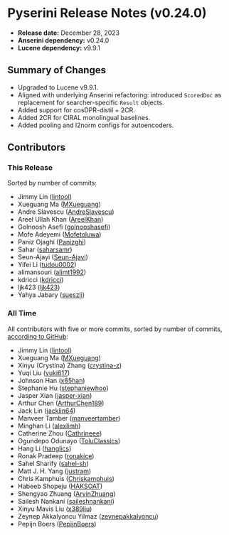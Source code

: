 # Pyserini Release Notes (v0.24.0)

+ **Release date:** December 28, 2023
+ **Anserini dependency:** v0.24.0
+ **Lucene dependency:** v9.9.1

## Summary of Changes

+ Upgraded to Lucene v9.9.1.
+ Aligned with underlying Anserini refactoring: introduced `ScoredDoc` as replacement for searcher-specific `Result` objects.
+ Added support for cosDPR-distil + 2CR.
+ Added 2CR for CIRAL monolingual baselines.
+ Added pooling and l2norm configs for autoencoders.

## Contributors

### This Release

Sorted by number of commits:

+ Jimmy Lin ([lintool](https://github.com/lintool))
+ Xueguang Ma ([MXueguang](https://github.com/MXueguang))
+ Andre Slavescu ([AndreSlavescu](https://github.com/AndreSlavescu))
+ Areel Ullah Khan ([AreelKhan](https://github.com/AreelKhan))
+ Golnoosh Asefi ([golnooshasefi](https://github.com/golnooshasefi))
+ Mofe Adeyemi ([Mofetoluwa](https://github.com/Mofetoluwa))
+ Paniz Ojaghi ([Panizghi](https://github.com/Panizghi))
+ Sahar ([saharsamr](https://github.com/saharsamr))
+ Seun-Ajayi ([Seun-Ajayi](https://github.com/Seun-Ajayi))
+ Yifei Li ([tudou0002](https://github.com/tudou0002))
+ alimansouri ([alimt1992](https://github.com/alimt1992))
+ kdricci ([kdricci](https://github.com/kdricci))
+ ljk423 ([ljk423](https://github.com/ljk423))
+ Yahya Jabary ([sueszli](https://github.com/sueszli))

### All Time

All contributors with five or more commits, sorted by number of commits, [according to GitHub](https://github.com/castorini/pyserini/graphs/contributors):

+ Jimmy Lin ([lintool](https://github.com/lintool))
+ Xueguang Ma ([MXueguang](https://github.com/MXueguang))
+ Xinyu (Crystina) Zhang ([crystina-z](https://github.com/crystina-z))
+ Yuqi Liu ([yuki617](https://github.com/yuki617))
+ Johnson Han ([x65han](https://github.com/x65han))
+ Stephanie Hu ([stephaniewhoo](https://github.com/stephaniewhoo))
+ Jasper Xian ([jasper-xian](https://github.com/jasper-xian))
+ Arthur Chen ([ArthurChen189](https://github.com/ArthurChen189))
+ Jack Lin ([jacklin64](https://github.com/jacklin64))
+ Manveer Tamber ([manveertamber](https://github.com/manveertamber))
+ Minghan Li ([alexlimh](https://github.com/alexlimh))
+ Catherine Zhou ([Cathrineee](https://github.com/Cathrineee))
+ Ogundepo Odunayo ([ToluClassics](https://github.com/ToluClassics))
+ Hang Li ([hanglics](https://github.com/hanglics))
+ Ronak Pradeep ([ronakice](https://github.com/ronakice))
+ Sahel Sharify ([sahel-sh](https://github.com/sahel-sh))
+ Matt J. H. Yang ([justram](https://github.com/justram))
+ Chris Kamphuis ([Chriskamphuis](https://github.com/Chriskamphuis))
+ Habeeb Shopeju ([HAKSOAT](https://github.com/HAKSOAT))
+ Shengyao Zhuang ([ArvinZhuang](https://github.com/ArvinZhuang))
+ Sailesh Nankani ([saileshnankani](https://github.com/saileshnankani))
+ Xinyu Mavis Liu ([x389liu](https://github.com/x389liu))
+ Zeynep Akkalyoncu Yilmaz ([zeynepakkalyoncu](https://github.com/zeynepakkalyoncu))
+ Pepijn Boers ([PepijnBoers](https://github.com/PepijnBoers))
